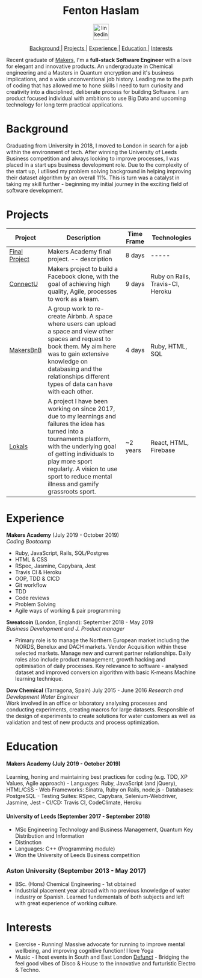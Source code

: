 <h1 align="center">Fenton Haslam</h1>
<p align="center">
<a href="https://www.linkedin.com/in/fenton-haslam-8764b69b/">
<img src="https://www.iconfinder.com/data/icons/free-social-icons/67/linkedin_circle_color-512.png" alt="linkedin" hspace="50" height="42" width="42"></a></p>

<div align="center">
    
[Background ](#background) | 
[Projects ](#projects) | 
[Experience ](#experience) | 
[Education ](#education) | 
[Interests ](#interests)

</div>

Recent graduate of [Makers](https://makers.tech/), I'm a **full-stack Software Engineer** with a love for elegant and innovative products. An undergraduate in Chemical engineering and a Masters in Quantum encryption and it's business implications, and a wide unconventional job history. Leading me to the path of coding that has allowed me to hone skills I need to turn curiosity and creativity into a disciplined, deliberate process for building Software. I am product focused individual with ambitions to use Big Data and upcoming technology for long term practical applications.
 
# Background

Graduating from University in 2018, I moved to London in search for a job within the environment of tech. After winning the University of Leeds Business competition and always looking to improve processes, I was placed in a start ups business development role. Due to the complexity of the start up, I utilised my problem solving background in helping improving their dataset algorithm by an overall 11%. This is turn was a catalyst in taking my skill further - beginning my initial journey in the exciting field of software development. 

# Projects
| Project | Description | Time Frame | Technologies |
| ----- | ----- | ----- | ----- |
| <a href="https://github.com/kiahjade/Breathe">Final Project</a>| Makers Academy final project. -- description| 8 days | ----- |
| <a href="https://github.com/Fentonhaslam/acebook-ConnectU">ConnectU</a>| Makers project to build a Facebook clone, with the goal of achieving high quality, Agile, processes to work as a team. | 9 days | Ruby on Rails, Travis-CI, Heroku  |
| <a href="https://github.com/Fentonhaslam/MakersBnB">MakersBnB</a>| A group work to re-create Airbnb. A space where users can upload a space and view other spaces and request to book them. My aim here was to gain extensive knowledge on databasing and the relationships different types of data can have with each other. | 4 days | Ruby, HTML, SQL |
| <a href="https://lokals.co.uk/"> Lokals </a> | A project I have been working on since 2017, due to my learnings and failures the idea has turned into a tournaments platform, with the underlying goal of getting individuals to play more sport regularly. A vision to use sport to reduce mental illness and gamify grassroots sport.  | ~2 years | React, HTML, Firebase |

# Experience
**Makers Academy** (July 2019 - October 2019)
<br>*Coding Bootcamp*
<br>
* Ruby, JavaScript, Rails, SQL/Postgres
* HTML & CSS
* RSpec, Jasmine, Capybara, Jest
* Travis CI & Heroku
* OOP, TDD & CICD
* Git workflow
* TDD
* Code reviews
* Problem Solving
* Agile ways of working & pair programming

**Sweatcoin** (London, England): September 2018 - May 2019    
*Business Development and J. Product manager*  
- Primary role is to manage the Northern European market including the NORDS, Benelux and DACH markets. Vendor Acquisition within these selected markets. Manage new and current partner relationships. Daily roles also include product management, growth hacking and optimisation of daily processes. Key relevance to software - analysed dataset and improved conversion algorithm with basic K-means Machine learning technique. 

**Dow Chemical** (Tarragona, Spain) July 2015 - June 2016
*Research and Development Water Engineer*  
Work involved in an office or laboratory analysing processes and conducting experiments, creating macros for large datasets. 
Responsible of the design of experiments to create solutions for water customers as well as validation and test of new products and process optimization.

# Education

#### Makers Academy (July 2019 - October 2019)

Learning, honing and maintaining best practices for coding (e.g. TDD, XP Values, Agile approach)
    - Languages: Ruby, JavaScript (and jQuery), HTML/CSS
    - Web Frameworks: Sinatra, Ruby on Rails, node.js
    - Databases: PostgreSQL
    - Testing Suites: RSpec, Capybara, Selenium-Webdriver, Jasmine, Jest
    - CI/CD: Travis CI, CodeClimate, Heroku

#### University of Leeds (September 2017 - September 2018)

- MSc Engineering Technology and Business Management, Quantum Key Distribution and Information
- Distinction
- Languages: C++ (Programming module) 
- Won the University of Leeds Business competition 

### Aston University (September 2013 - May 2017)

- BSc. (Hons) Chemical Engineering - 1st obtained
- Industrial placement year abroad with no previous knowledge of water industry or Spanish. Learned fundementals of both subjects and left with great experience of working culture.


# Interests

* Exercise - Running! Massive advocate for running to improve mental wellbeing, and improving cognitive function! I love Yoga
* Music - I host events in South and East London [Defunct](https://www.facebook.com/DefunctDiscs/) - Bridging the feel good vibes of Disco & House to the innovative and furturistic Electro & Techno.

